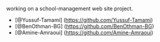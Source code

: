 working on a school-management web site project.

- [@Yussuf-Tamami] (https://github.com/Yussuf-Tamami)
- [@BenOthman-BG] (https://github.com/BenOthman-BG)
- [@Amine-Amraoui] (https://github.com/Amine-Amraoui)
